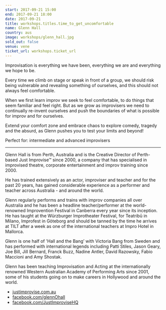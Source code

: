 ```yaml
---
start: 2017-09-21 15:00
end: 2017-09-21 18:00
date: 2017-09-21
title: workshops.titles.time_to_get_uncomfortable
name: Glenn Hall
country: aus
image: workshops/glenn_hall.jpg
sold_out: false
venue: vene
ticket_url: workshops.ticket_url
---
```


Improvisation is everything we have been, everything we are and everything
we hope to be.

Every time we climb on stage or speak in front of a group, we should risk
being vulnerable and revealing something of ourselves, and this should not
always feel comfortable.

When we first learn improv we seek to feel comfortable, to do things that
seem familiar and feel right. But as we grow as improvisers we need to
continually re-invent ourselves and push the boundaries of what is possible
for improv and for ourselves.

Extend your comfort zone and embrace chaos to explore comedy, tragedy and
the absurd, as Glenn pushes you to test your limits and beyond!

​Perfect for: intermediate and advanced improvisers
 
---

Glenn Hall is from Perth, Australia and is the Creative Director of
Perth-based Just Improvise™ since 2000, a company that has specialised
in improvised theatre, corporate entertainment and improv training since 2000.

​He has trained extensively as an actor, improviser and teacher and for
the past 20 years, has gained considerable experience as a performer and
teacher across Australia - and around the world.

Glenn regularly performs and trains with improv companies all over Australia
and he has been a headline teacher/performer at the world-renowned
Improvention Festival in Canberra every year since its inception.
He has taught at the Würzburger Improtheater Festival, for Teatribū in Milano,
Improfest in Göteborg and should be tanned by the time he arrives at TILT
after a week as one of the international teachers at Impro Hotel in Mallorca.
 
Glenn is one half of 'Hall and the Bang’ with Victoria Bang from Sweden and has
performed with international legends including Patti Stiles, Jason Geary, Joe Bill,
Jill Bernard, Franck Buzz, Nadine Antler, David Razowsky, Fabio Maccioni and
Amy Shostak.
 
Glenn has been teaching Improvisation and Acting at the internationally
renowned Western Australian Academy of Performing Arts since 2001, some of
his students going on to make careers in Hollywood and around the world.
 
- [justimprovise.com.au](https://justimprovise.com.au)
- [facebook.com/glennOhall](https://www.facebook.com/glennOhall)
- [facebook.com/JustImproviseHQ](https://www.facebook.com/JustImproviseHQ)
